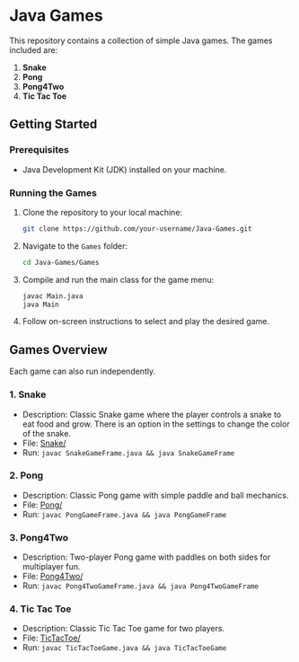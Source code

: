 # Java Games

This repository contains a collection of simple Java games. The games included are:

1. **Snake**
2. **Pong**
3. **Pong4Two**
4. **Tic Tac Toe**

## Getting Started

### Prerequisites

- Java Development Kit (JDK) installed on your machine.

### Running the Games

1. Clone the repository to your local machine:

    ```bash
    git clone https://github.com/your-username/Java-Games.git
    ```

2. Navigate to the `Games` folder:

    ```bash
    cd Java-Games/Games
    ```

3. Compile and run the main class for the game menu:

    ```bash
    javac Main.java
    java Main
    ```

4. Follow on-screen instructions to select and play the desired game.

## Games Overview
Each game can also run independently.

### 1. Snake

- Description: Classic Snake game where the player controls a snake to eat food and grow. There is an option in the settings to change the color of the snake.
- File: [Snake/](Snake/)
- Run: `javac SnakeGameFrame.java && java SnakeGameFrame`

### 2. Pong

- Description: Classic Pong game with simple paddle and ball mechanics.
- File: [Pong/](Pong/)
- Run: `javac PongGameFrame.java && java PongGameFrame`

### 3. Pong4Two

- Description: Two-player Pong game with paddles on both sides for multiplayer fun.
- File: [Pong4Two/](Pong4Two/)
- Run: `javac Pong4TwoGameFrame.java && java Pong4TwoGameFrame`

### 4. Tic Tac Toe

- Description: Classic Tic Tac Toe game for two players.
- File: [TicTacToe/](TicTacToe/)
- Run: `javac TicTacToeGame.java && java TicTacToeGame`

